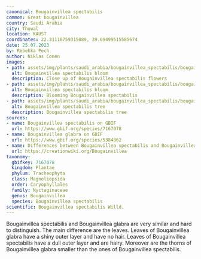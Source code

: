 ```yaml
---
canonical: Bougainvillea spectabilis
common: Great bougainvillea
country: Saudi Arabia
city: Thuwal
location: KAUST
coordinates: 22.31118759315089, 39.09499515585674
date: 25.07.2023
by: Rebekka Pech
author: Niklas Conen
images:
- path: assets/img/plants/saudi_arabia/bougainvillea_spectabilis/bougainvillea_spectabilis_1.jpg
  alt: Bougainvillea spectabilis bloom
  description: Close up of Bougainvillea spectabilis flowers
- path: assets/img/plants/saudi_arabia/bougainvillea_spectabilis/bougainvillea_spectabilis_2.jpg
  alt: Bougainvillea spectabilis bloom
  description: Blooming Bougainvillea spectabilis
- path: assets/img/plants/saudi_arabia/bougainvillea_spectabilis/bougainvillea_spectabilis_3.jpg
  alt: Bougainvillea spectabilis tree
  description: Bougainvillea spectabilis tree
sources:
- name: Bougainvillea spectabilis on GBIF
  url: https://www.gbif.org/species/7167078
- name: Bougainvillea glabra on GBIF
  url: https://www.gbif.org/species/5384862
- name: Differences between Bougainvillea spectabilis and Bougainvillea glabra
  url: https://creationwiki.org/Bougainvillea
taxonomy:
  gbifkey: 7167078
  kingdom: Plantae
  phylum: Tracheophyta
  class: Magnoliopsida
  order: Caryophyllales
  family: Nyctaginaceae
  genus: Bougainvillea
  species: Bougainvillea spectabilis
scientific: Bougainvillea spectabilis Willd.
---
```


Bougainvillea spectabilis and Bougainvillea glabra are very similar and hard to distinguish. The main difference are the leaves. Leaves of Bougainvillea glabra have a shiny outer layer and have no hair. Leaves of Bougainvillea spectabilis have a dull outer layer and are hairy. Moreover are the thorns of Bougainvillea glabra smaller than the ones of Bougainvillea spectabilis.